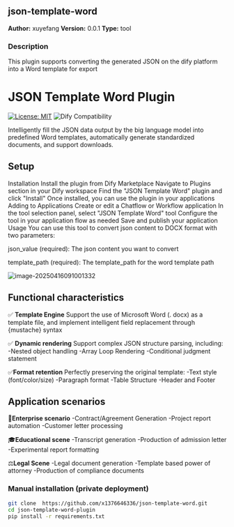 ## json-template-word

**Author:**  xuyefang
**Version:**  0.0.1
**Type:**  tool

### Description
This plugin supports converting the generated JSON on the dify platform into a Word template for export

# JSON Template Word Plugin

[![License: MIT]( https://img.shields.io/badge/License-MIT-yellow.svg )]( https://opensource.org/licenses/MIT )
![Dify Compatibility]( https://img.shields.io/badge/Dify-%3E%3D0.6.0-blue)

Intelligently fill the JSON data output by the big language model into predefined Word templates, automatically generate standardized documents, and support downloads.
## Setup
Installation
Install the plugin from Dify Marketplace
Navigate to Plugins section in your Dify workspace
Find the "JSON Template Word" plugin and click "Install"
Once installed, you can use the plugin in your applications
Adding to Applications
Create or edit a Chatflow or Workflow application
In the tool selection panel, select "JSON Template Word" tool
Configure the tool in your application flow as needed
Save and publish your application
Usage
You can use this tool to convert json content to DOCX format with two parameters:

json_value (required): The json content you want to convert

template_path (required): The template_path for the word template path 

![image-20250416091001332](https://xuxuweizhi.oss-cn-beijing.aliyuncs.com/typora/image-20250416091001332.png)
## Functional characteristics

✅ **Template Engine**
Support the use of Microsoft Word (. docx) as a template file, and implement intelligent field replacement through {mustache} syntax

✅ **Dynamic rendering**
Support complex JSON structure parsing, including:
-Nested object handling
-Array Loop Rendering
-Conditional judgment statement

✅**Format retention**
Perfectly preserving the original template:
-Text style (font/color/size)
-Paragraph format
-Table Structure
-Header and Footer



## Application scenarios

🏢**Enterprise scenario**
-Contract/Agreement Generation
-Project report automation
-Customer letter processing

🎓**Educational scene**
-Transcript generation
-Production of admission letter
-Experimental report formatting

⚖️**Legal Scene**
-Legal document generation
-Template based power of attorney
-Production of compliance documents


### Manual installation (private deployment)
```bash
git clone  https://github.com/x1376646336/json-template-word.git
cd json-template-word-plugin
pip install -r requirements.txt






